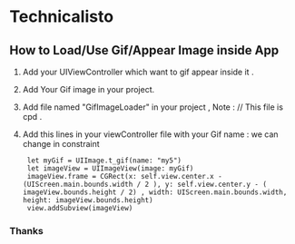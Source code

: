 
# Technicalisto

## How to Load/Use Gif/Appear Image inside App

1. Add your UIViewController which want to gif appear inside it .

2. Add Your Gif image in your project.

3. Add file named "GifImageLoader" in your project , Note : // This file is cpd .

4. Add this lines in your viewController file with your Gif name : we can change in constraint

        let myGif = UIImage.t_gif(name: "my5")
        let imageView = UIImageView(image: myGif)
        imageView.frame = CGRect(x: self.view.center.x - (UIScreen.main.bounds.width / 2 ), y: self.view.center.y - ( imageView.bounds.height / 2) , width: UIScreen.main.bounds.width, height: imageView.bounds.height)
        view.addSubview(imageView)

### Thanks

